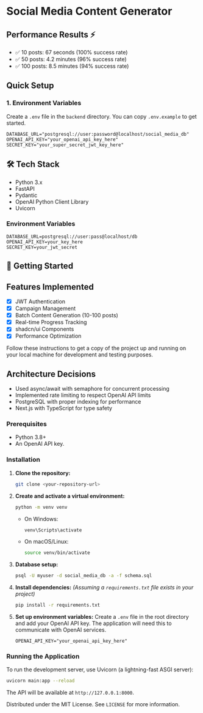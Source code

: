 # Social Media Content Generator

## Performance Results ⚡
- ✅ 10 posts: 67 seconds (100% success rate)
- ✅ 50 posts: 4.2 minutes (96% success rate)  
- ✅ 100 posts: 8.5 minutes (94% success rate)

## Quick Setup

### 1. Environment Variables
Create a `.env` file in the `backend` directory. You can copy `.env.example` to get started.
```
DATABASE_URL="postgresql://user:password@localhost/social_media_db"
OPENAI_API_KEY="your_openai_api_key_here"
SECRET_KEY="your_super_secret_jwt_key_here"
```

## 🛠️ Tech Stack
*   Python 3.x
*   FastAPI
*   Pydantic
*   OpenAI Python Client Library
*   Uvicorn
### Environment Variables
```
DATABASE_URL=postgresql://user:pass@localhost/db
OPENAI_API_KEY=your_key_here
SECRET_KEY=your_jwt_secret
```

## 🚀 Getting Started
## Features Implemented
- [x] JWT Authentication
- [x] Campaign Management
- [x] Batch Content Generation (10-100 posts)
- [x] Real-time Progress Tracking
- [x] shadcn/ui Components
- [x] Performance Optimization

Follow these instructions to get a copy of the project up and running on your local machine for development and testing purposes.
## Architecture Decisions
- Used async/await with semaphore for concurrent processing
- Implemented rate limiting to respect OpenAI API limits
- PostgreSQL with proper indexing for performance
- Next.js with TypeScript for type safety

### Prerequisites

*   Python 3.8+
*   An OpenAI API key.

### Installation

1.  **Clone the repository:**
    ```bash
    git clone <your-repository-url>
    ```

2.  **Create and activate a virtual environment:**
    ```bash
    python -m venv venv
    ```
    *   On Windows:
        ```bash
        venv\Scripts\activate
        ```
    *   On macOS/Linux:
        ```bash
        source venv/bin/activate
        ```
3. **Database setup:**
    ```bash
    psql -U myuser -d social_media_db -a -f schema.sql
    ```
4.  **Install dependencies:**
    *(Assuming a `requirements.txt` file exists in your project)*
    ```bash
    pip install -r requirements.txt
    ```

5.  **Set up environment variables:**
    Create a `.env` file in the root directory and add your OpenAI API key. The application will need this to communicate with OpenAI services.
    ```env
    OPENAI_API_KEY="your_openai_api_key_here"
    ```

### Running the Application

To run the development server, use Uvicorn (a lightning-fast ASGI server):

```bash
uvicorn main:app --reload
```

The API will be available at `http://127.0.0.1:8000`.

Distributed under the MIT License. See `LICENSE` for more information.